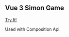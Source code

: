 ## Vue 3 Simon Game

<a href="https://yermek-coder.github.io/simon-the-game/">Try It!</a>

Used with Composition Api